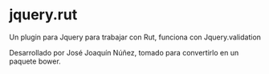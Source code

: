 jquery.rut
==========

Un plugin para Jquery para trabajar con Rut, funciona con Jquery.validation

Desarrollado por José Joaquín Núñez, tomado para convertirlo en un paquete bower.
